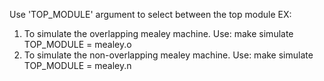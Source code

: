 Use 'TOP_MODULE' argument to select between the top module
EX:
1. To simulate the overlapping mealey machine. Use:
    make simulate TOP_MODULE = mealey.o
2. To simulate the non-overlapping mealey machine. Use:
    make simulate TOP_MODULE = mealey.n